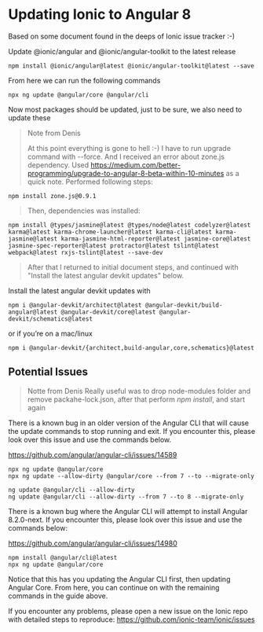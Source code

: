 # Updating Ionic to Angular 8

Based on some document found in the deeps of Ionic issue tracker :-)

Update @ionic/angular and @ionic/angular-toolkit to the latest release

```shell
npm install @ionic/angular@latest @ionic/angular-toolkit@latest --save
```

From here we can run the following commands

```shell
npx ng update @angular/core @angular/cli
```
Now most packages should be updated, just to be sure, we also need to update these 

> Note from Denis
>
> At this point everything is gone to hell :-) I have to run upgrade command with --force. And I received an error about zone.js dependency.
> Used https://medium.com/better-programming/upgrade-to-angular-8-beta-within-10-minutes as a quick note. Performed following steps:
```shell
npm install zone.js@0.9.1
```
> Then, dependencies was installed:
```shell
npm install @types/jasmine@latest @types/node@latest codelyzer@latest karma@latest karma-chrome-launcher@latest karma-cli@latest karma-jasmine@latest karma-jasmine-html-reporter@latest jasmine-core@latest jasmine-spec-reporter@latest protractor@latest tslint@latest webpack@latest rxjs-tslint@latest --save-dev
```
> After that I returned to initial document steps, and continued with "Install the latest angular devkit updates" below.

Install the latest angular devkit updates with 

```shell
npm i @angular-devkit/architect@latest @angular-devkit/build-angular@latest @angular-devkit/core@latest @angular-devkit/schematics@latest
```

or if you’re on a mac/linux

```shell
npm i @angular-devkit/{architect,build-angular,core,schematics}@latest
```

## Potential Issues

> Notte from Denis
> Really useful was to drop node-modules folder and remove packahe-lock.json, after that perform _npm install_, and start again
>

There is a known bug in an older version of the Angular CLI that will cause the update commands to stop running and exit. If you encounter this, please look over this issue and use the commands below.

https://github.com/angular/angular-cli/issues/14589

```shell
npx ng update @angular/core
npx ng update --allow-dirty @angular/core --from 7 --to --migrate-only

ng update @angular/cli --allow-dirty
ng update @angular/cli --allow-dirty --from 7 --to 8 --migrate-only
```


There is a known bug where the Angular CLI will attempt to install Angular 8.2.0-next. If you encounter this, please look over this issue and use the commands below:

https://github.com/angular/angular-cli/issues/14980

```shell
npm install @angular/cli@latest
npx ng update @angular/core
```

Notice that this has you updating the Angular CLI first, then updating Angular Core. From here, you can continue on with the remaining commands in the guide above.

If you encounter any problems, please open a new issue on the Ionic repo with detailed steps to reproduce: https://github.com/ionic-team/ionic/issues
